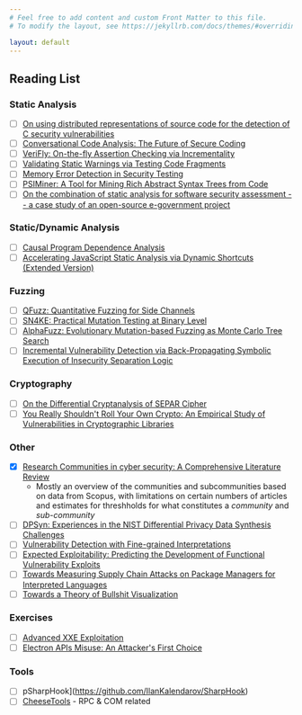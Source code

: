 ```yaml
---
# Feel free to add content and custom Front Matter to this file.
# To modify the layout, see https://jekyllrb.com/docs/themes/#overriding-theme-defaults

layout: default
---
```

## Reading List

### Static Analysis

* [ ] [On using distributed representations of source code for the detection of C security vulnerabilities](https://arxiv.org/abs/2106.01367)
* [ ] [Conversational Code Analysis: The Future of Secure Coding](https://arxiv.org/abs/2105.03502)
* [ ] [VeriFly: On-the-fly Assertion Checking via Incrementality](https://arxiv.org/abs/2106.07045)
* [ ] [Validating Static Warnings via Testing Code Fragments](https://arxiv.org/abs/2106.04735)
* [ ] [Memory Error Detection in Security Testing](https://arxiv.org/abs/2104.04385)
* [ ] [PSIMiner: A Tool for Mining Rich Abstract Syntax Trees from Code](https://arxiv.org/abs/2103.12778)
* [ ] [On the combination of static analysis for software security assessment -- a case study of an open-source e-government project](https://arxiv.org/abs/2103.08010)

### Static/Dynamic Analysis

* [ ] [Causal Program Dependence Analysis](https://arxiv.org/abs/2104.09107)
* [ ] [Accelerating JavaScript Static Analysis via Dynamic Shortcuts (Extended Version)](https://arxiv.org/abs/2105.13699)

### Fuzzing

* [ ] [QFuzz: Quantitative Fuzzing for Side Channels](https://arxiv.org/abs/2106.03346)
* [ ] [SN4KE: Practical Mutation Testing at Binary Level](https://arxiv.org/abs/2102.05709)
* [ ] [AlphaFuzz: Evolutionary Mutation-based Fuzzing as Monte Carlo Tree Search](https://arxiv.org/abs/2101.00612)
* [ ] [Incremental Vulnerability Detection via Back-Propagating Symbolic Execution of Insecurity Separation Logic](https://arxiv.org/abs/2107.05225)

### Cryptography

* [ ] [On the Differential Cryptanalysis of SEPAR Cipher](https://arxiv.org/abs/2106.12638)
* [ ] [You Really Shouldn't Roll Your Own Crypto: An Empirical Study of Vulnerabilities in Cryptographic Libraries](https://arxiv.org/abs/2107.04940)

### Other

* [x] [Research Communities in cyber security: A Comprehensive Literature Review](https://arxiv.org/abs/2104.13196)
    * Mostly an overview of the communities and subcommunities based on data from Scopus, with limitations on certain numbers of articles and estimates for threshholds for what constitutes a *community* and *sub-community* 
* [ ] [DPSyn: Experiences in the NIST Differential Privacy Data Synthesis Challenges](https://arxiv.org/abs/2106.12949) 
* [ ] [Vulnerability Detection with Fine-grained Interpretations](https://arxiv.org/abs/2106.10478)
* [ ] [Expected Exploitability: Predicting the Development of Functional Vulnerability Exploits](https://arxiv.org/abs/2102.07869)
* [ ] [Towards Measuring Supply Chain Attacks on Package Managers for Interpreted Languages](https://arxiv.org/abs/2002.01139)
* [ ] [Towards a Theory of Bullshit Visualization](https://arxiv.org/abs/2109.12975)

### Exercises

* [ ] [Advanced XXE Exploitation](https://gosecure.github.io/xxe-workshop/)
* [ ] [Electron APIs Misuse: An Attacker's First Choice](https://blog.doyensec.com/2021/02/16/electron-apis-misuse.html)

### Tools

* [ ] pSharpHook](https://github.com/IlanKalendarov/SharpHook)
* [ ] [CheeseTools](https://github.com/klezVirus/CheeseTools) - RPC & COM related
